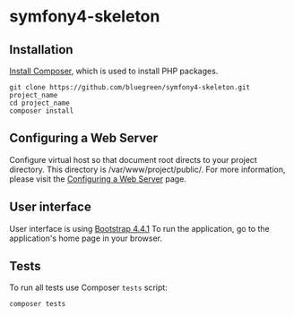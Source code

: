 # symfony4-skeleton

## Installation

[Install Composer](https://getcomposer.org/download/), which is used to install PHP packages.

```
git clone https://github.com/bluegreen/symfony4-skeleton.git project_name
cd project_name
composer install
``` 

## Configuring a Web Server

Configure virtual host so that document root directs to your project directory. This directory is /var/www/project/public/.
For more information, please visit the [Configuring a Web Server](https://symfony.com/doc/4.4/setup/web_server_configuration.html) page.

## User interface

User interface is using [Bootstrap 4.4.1](https://getbootstrap.com/)
To run the application, go to the application's home page in your browser.

## Tests

To run all tests use Composer `tests` script:

```
composer tests
```